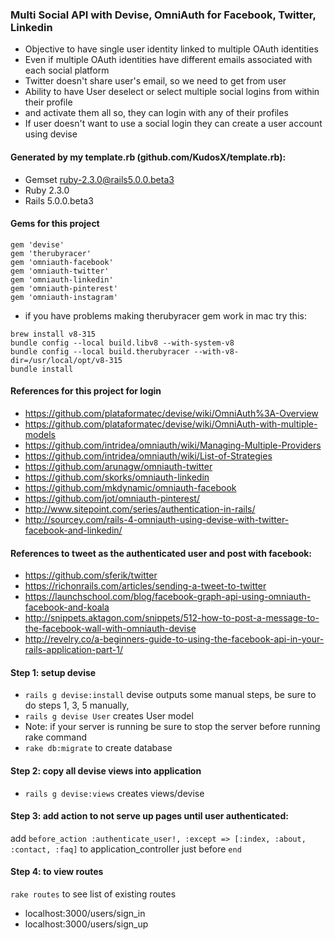 ### Multi Social API with Devise, OmniAuth for Facebook, Twitter, Linkedin 
- Objective to have single user identity linked to multiple OAuth identities 
- Even if multiple OAuth identities have different emails associated with each social platform
- Twitter doesn't share user's email, so we need to get from user
- Ability to have User deselect or select multiple social logins from within their profile 
- and activate them all so, they can login with any of their profiles
- If user doesn't want to use a social login they can create a user account using devise 

#### Generated by my template.rb (github.com/KudosX/template.rb):
- Gemset ruby-2.3.0@rails5.0.0.beta3
- Ruby 2.3.0
- Rails 5.0.0.beta3

#### Gems for this project
```
gem 'devise'
gem 'therubyracer'
gem 'omniauth-facebook'
gem 'omniauth-twitter'
gem 'omniauth-linkedin'
gem 'omniauth-pinterest'
gem 'omniauth-instagram'
```
* if you have problems making therubyracer gem work in mac try this:
```
brew install v8-315
bundle config --local build.libv8 --with-system-v8
bundle config --local build.therubyracer --with-v8-dir=/usr/local/opt/v8-315
bundle install
```
#### References for this project for login
- https://github.com/plataformatec/devise/wiki/OmniAuth%3A-Overview
- https://github.com/plataformatec/devise/wiki/OmniAuth-with-multiple-models
- https://github.com/intridea/omniauth/wiki/Managing-Multiple-Providers
- https://github.com/intridea/omniauth/wiki/List-of-Strategies
- https://github.com/arunagw/omniauth-twitter
- https://github.com/skorks/omniauth-linkedin
- https://github.com/mkdynamic/omniauth-facebook
- https://github.com/jot/omniauth-pinterest/
- http://www.sitepoint.com/series/authentication-in-rails/
- http://sourcey.com/rails-4-omniauth-using-devise-with-twitter-facebook-and-linkedin/

#### References to tweet as the authenticated user and post with facebook:
- https://github.com/sferik/twitter
- https://richonrails.com/articles/sending-a-tweet-to-twitter
- https://launchschool.com/blog/facebook-graph-api-using-omniauth-facebook-and-koala
- http://snippets.aktagon.com/snippets/512-how-to-post-a-message-to-the-facebook-wall-with-omniauth-devise
- http://revelry.co/a-beginners-guide-to-using-the-facebook-api-in-your-rails-application-part-1/

#### Step 1: setup devise
- `rails g devise:install` devise outputs some manual steps, be sure to do steps 1, 3, 5 manually, 
- `rails g devise User` creates User model
- Note: if your server is running be sure to stop the server before running rake command
- `rake db:migrate` to create database

#### Step 2: copy all devise views into application
- `rails g devise:views` creates views/devise

#### Step 3: add action to not serve up pages until user authenticated:
add `before_action :authenticate_user!, :except => [:index, :about, :contact, :faq]` 
to application_controller just before `end`

#### Step 4: to view routes
`rake routes` to see list of existing routes
- localhost:3000/users/sign_in
- localhost:3000/users/sign_up





